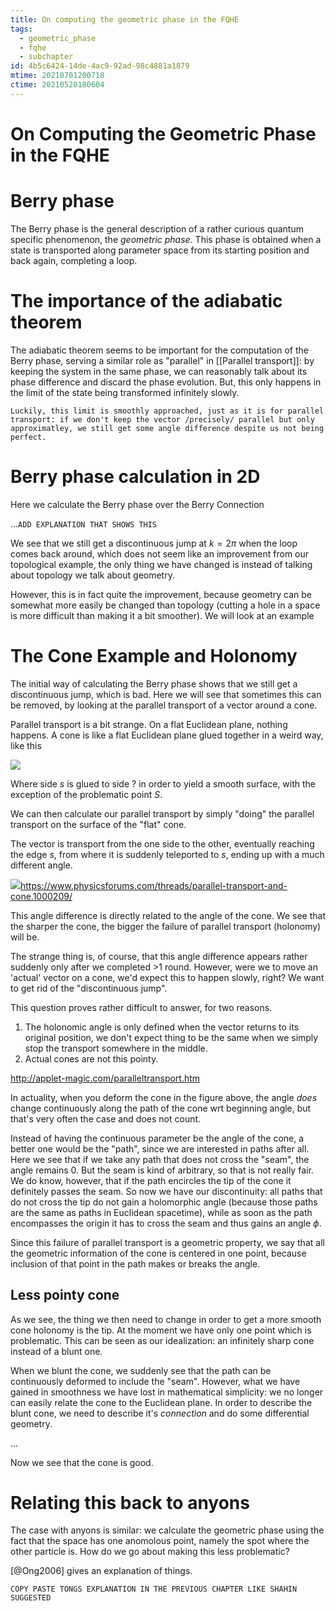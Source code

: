 ```yaml
---
title: On computing the geometric phase in the FQHE
tags:
  - geometric_phase
  - fqhe
  - subchapter
id: 4b5c6424-14de-4ac9-92ad-98c4881a1879
mtime: 20210701200718
ctime: 20210520180604
---
```


# On Computing the Geometric Phase in the FQHE

# Berry phase

The Berry phase is the general description of a rather curious quantum specific phenomenon, the _geometric phase_. This phase is obtained when a state is transported along parameter space from its starting position and back again, completing a loop.

# The importance of the adiabatic theorem

The adiabatic theorem seems to be important for the computation of the Berry phase, serving a similar role as "parallel" in [[Parallel transport]]: by keeping the system in the same phase, we can reasonably talk about its phase difference and discard the phase evolution. But, this only happens in the limit of the state being transformed infinitely slowly.

`Luckily, this limit is smoothly approached, just as it is for parallel transport: if we don't keep the vector /precisely/ parallel but only approximatley, we still get some angle difference despite us not being perfect.`

# Berry phase calculation in 2D

Here we calculate the Berry phase over the Berry Connection

...`ADD EXPLANATION THAT SHOWS THIS`

We see that we still get a discontinuous jump at $k=2\pi$ when the loop comes back around, which does not seem like an improvement from our topological example, the only thing we have changed is instead of talking about topology we talk about geometry.

However, this is in fact quite the improvement, because geometry can be somewhat more easily be changed than topology (cutting a hole in a space is more difficult than making it a bit smoother). We will look at an example

# The Cone Example and Holonomy

The initial way of calculating the Berry phase shows that we still get a discontinuous jump, which is bad. Here we will see that sometimes this can be removed, by looking at the parallel transport of a vector around a cone.

Parallel transport is a bit strange. On a flat Euclidean plane, nothing happens.
A cone is like a flat Euclidean plane glued together in a weird way, like this

![](conefold.png)

Where side $s$ is glued to side $?$ in order to yield a smooth surface, with the exception of the problematic point $S$.

We can then calculate our parallel transport by simply "doing" the parallel transport on the surface of the "flat" cone.

The vector is transport from the one side to the other, eventually reaching the edge $s$, from where it is suddenly teleported to $s$, ending up with a much different angle.

![](transport.jpeg)https://www.physicsforums.com/threads/parallel-transport-and-cone.1000209/

This angle difference is directly related to the angle of the cone. We see that the sharper the cone, the bigger the failure of parallel transport (holonomy) will be.

The strange thing is, of course, that this angle difference appears rather suddenly only after we completed >1 round. However, were we to move an 'actual' vector on a cone, we'd expect this to happen slowly, right? We want to get rid of the "discontinuous jump".

This question proves rather difficult to answer, for two reasons.

1) The holonomic angle is only defined when the vector returns to its original position, we don't expect thing to be the same when we simply stop the transport somewhere in the middle.
2) Actual cones are not this pointy.

http://applet-magic.com/paralleltransport.htm

In actuality, when you deform the cone in the figure above, the angle _does_ change continuously along the path of the cone wrt beginning angle, but that's very often the case and does not count.

Instead of having the continuous parameter be the angle of the cone, a better one would be the "path", since we are interested in paths after all. Here we see that if we take any path that does not cross the "seam", the angle remains 0. But the seam is kind of arbitrary, so that is not really fair.
We do know, however, that if the path encircles the tip of the cone it definitely passes the seam. So now we have our discontinuity: all paths that do not cross the tip do not gain a holomorphic angle (because those paths are the same as paths in Euclidean spacetime), while as soon as the path encompasses the origin it has to cross the seam and thus gains an angle $\phi$.

Since this failure of parallel transport is a geometric property, we say that all the geometric information of the cone is centered in one point, because inclusion of that point in the path makes or breaks the angle.

## Less pointy cone

As we see, the thing we then need to change in order to get a more smooth cone holonomy is the tip. At the moment we have only one point which is problematic. This can be seen as our idealization: an infinitely sharp cone instead of a blunt one.

When we blunt the cone, we suddenly see that the path can be continuously deformed to include the "seam". However, what we have gained in smoothness we have lost in mathematical simplicity: we no longer can easily relate the cone to the Euclidean plane. In order to describe the blunt cone, we need to describe it's _connection_ and do some differential geometry.

...

Now we see that the cone is good.

# Relating this back to anyons

The case with anyons is similar: we calculate the geometric phase using the fact that the space has one anomolous point, namely the spot where the other particle is. How do we go about making this less problematic?

[@Ong2006] gives an explanation of things.

`COPY PASTE TONGS EXPLANATION IN THE PREVIOUS CHAPTER LIKE SHAHIN SUGGESTED`
